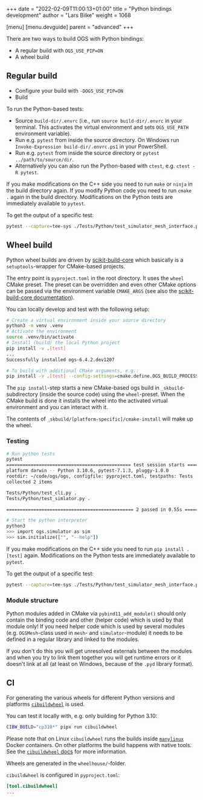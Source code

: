 +++
date = "2022-02-09T11:00:13+01:00"
title = "Python bindings development"
author = "Lars Bilke"
weight = 1068

[menu]
  [menu.devguide]
    parent = "advanced"
+++

There are two ways to build OGS with Python bindings:

- A regular build with `OGS_USE_PIP=ON`
- A wheel build

## Regular build

- Configure your build with `-DOGS_USE_PIP=ON`
- Build

To run the Python-based tests:

- Source `build-dir/.envrc` (i.e., run `source build-dir/.envrc` in your terminal. This activates the virtual environment and sets `OGS_USE_PATH` environment variable).
- Run e.g. `pytest` from inside the source directory. On Windows run `Invoke-Expression build-dir/.envrc.ps1` in your PowerShell.
- Run e.g. `pytest` from inside the source directory or `pytest ../path/to/source/dir`.
- Alternatively you can also run the Python-based with `ctest`, e.g. `ctest -R pytest`.

If you make modifications on the C++ side you need to run `make` or `ninja` in the build directory again. If you modify Python code you need to run `cmake .` again in the build directory. Modifications on the Python tests are immediately available to `pytest`.

To get the output of a specific test:

```bash
pytest --capture=tee-sys ./Tests/Python/test_simulator_mesh_interface.py
```

## Wheel build

Python wheel builds are driven by [scikit-build-core](https://scikit-build-core.readthedocs.io) which basically is a `setuptools`-wrapper for CMake-based projects.

The entry point is `pyproject.toml` in the root directory. It uses the `wheel` CMake preset. The preset can be overridden and even other CMake options can be passed via the environment variable `CMAKE_ARGS` (see also the [scikit-build-core documentation](https://scikit-build-core.readthedocs.io/en/latest/configuration.html#configuring-cmake-arguments-and-defines)).

You can locally develop and test with the following setup:

```bash
# Create a virtual environment inside your source directory
python3 -m venv .venv
# Activate the environment
source .venv/bin/activate
# Install (build) the local Python project
pip install -v .[test]
...
Successfully installed ogs-6.4.2.dev1207

# To build with additional CMake arguments, e.g.:
pip install -v .[test] --config-settings=cmake.define.OGS_BUILD_PROCESSES=SteadyStateDiffusion"
```

The `pip install`-step starts a new CMake-based ogs build in `_skbuild`-subdirectory (inside the source code) using the `wheel`-preset. When the CMake build is done it installs the wheel into the activated virtual environment and you can interact with it.

The contents of `_skbuild/[platform-specific]/cmake-install` will make up the wheel.

### Testing

```bash
# Run python tests
pytest
============================================== test session starts ===============================================
platform darwin -- Python 3.10.6, pytest-7.1.3, pluggy-1.0.0
rootdir: ~/code/ogs/ogs, configfile: pyproject.toml, testpaths: Tests
collected 2 items

Tests/Python/test_cli.py .                                                                                 [ 50%]
Tests/Python/test_simlator.py .                                                                            [100%]

=============================================== 2 passed in 0.55s ================================================

# Start the python interpreter
python3
>>> import ogs.simulator as sim
>>> sim.initialize(["", "--help"])
```

If you make modifications on the C++ side you need to run `pip install .[test]` again. Modifications on the Python tests are immediately available to `pytest`.

To get the output of a specific test:

```bash
pytest --capture=tee-sys ./Tests/Python/test_simulator_mesh_interface.py
```

### Module structure

Python modules added in CMake via `pybind11_add_module()` should only contain the binding code and other (helper code) which is used by that module only! If you need helper code which is used by several modules (e.g. `OGSMesh`-class used in `mesh`- and `simulator`-module) it needs to be defined in a regular library and linked to the modules.

If you don't do this you will get unresolved externals between the modules and when you try to link them together you will get runtime errors or it doesn't link at all (at least on Windows, because of the `.pyd` library format).

## CI

For generating the various wheels for different Python versions and platforms [`cibuildwheel`](https://cibuildwheel.readthedocs.io/en/stable/) is used.

You can test it locally with, e.g. only building for Python 3.10:

```bash
CIBW_BUILD="cp310*" pipx run cibuildwheel
```

Please note that on Linux `cibuildwheel` runs the builds inside [`manylinux`](https://github.com/pypa/manylinux) Docker containers. On other platforms the build happens with native tools. See the [`cibuildwheel` docs](https://cibuildwheel.readthedocs.io/en/stable/#how-it-works) for more information.

Wheels are generated in the `wheelhouse/`-folder.

`cibuildwheel` is configured in `pyproject.toml`:

```toml
[tool.cibuildwheel]
...
```
